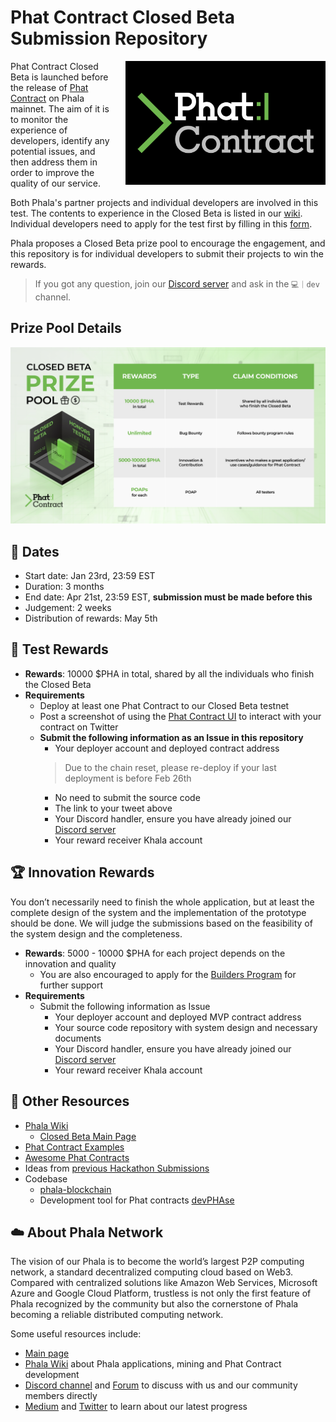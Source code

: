 # Phat Contract Closed Beta Submission Repository

<a href="https://wiki.phala.network/en-us/build/general/intro/"><img align="right" width="320" style="margin-left: 20px" src="assets/Phat%20Contract_Standard%20Logo_wht_02.svg"></a>

Phat Contract Closed Beta is launched before the release of [Phat Contract](https://wiki.phala.network/en-us/build/general/intro/) on Phala mainnet. The aim of it is to monitor the experience of developers, identify any potential issues, and then address them in order to improve the quality of our service.

Both Phala's partner projects and individual developers are involved in this test. The contents to experience in the Closed Beta is listed in our [wiki](https://wiki.phala.network/en-us/build/general/closed-beta/). Individual developers need to apply for the test first by filling in this [form](https://forms.gle/sbCDHfu7t9SNvytB7).

Phala proposes a Closed Beta prize pool to encourage the engagement,  and this repository is for individual developers to submit their projects to win the rewards.

> If you got any question, join our [Discord server](https://discord.gg/phala) and ask in the `💻｜dev` channel.

## Prize Pool Details

![](assets/prize-pool.png)

## 📅 Dates

- Start date: Jan 23rd, 23:59 EST
- Duration: 3 months
- End date: Apr 21st, 23:59 EST, **submission must be made before this**
- Judgement: 2 weeks
- Distribution of rewards: May 5th

## 🎁 Test Rewards

- **Rewards**: 10000 $PHA in total, shared by all the individuals who finish the Closed Beta
- **Requirements**
  - Deploy at least one Phat Contract to our Closed Beta testnet
  - Post a screenshot of using the [Phat Contract UI](https://phat-cb.phala.network/) to interact with your contract on Twitter
  - **Submit the following information as an Issue in this repository**
    - Your deployer account and deployed contract address
    > Due to the chain reset, please re-deploy if your last deployment is before Feb 26th
    - No need to submit the source code
    - The link to your tweet above
    - Your Discord handler, ensure you have already joined our [Discord server](https://discord.gg/phala)
    - Your reward receiver Khala account

## 🏆 Innovation Rewards

You don’t necessarily need to finish the whole application, but at least the complete design of the system and the implementation of the prototype should be done. We will judge the submissions based on the feasibility of the system design and the completeness.

- **Rewards**: 5000 - 10000 $PHA for each project depends on the innovation and quality
  - You are also encouraged to apply for the [Builders Program](https://wiki.phala.network/en-us/build/general/builders-program/) for further support
- **Requirements**
  - Submit the following information as Issue
    - Your deployer account and deployed MVP contract address
    - Your source code repository with system design and necessary documents
    - Your Discord handler, ensure you have already joined our [Discord server](https://discord.gg/phala)
    - Your reward receiver Khala account

## 🧰 Other Resources

- [Phala Wiki](https://wiki.phala.network)
  - [Closed Beta Main Page](https://wiki.phala.network/en-us/build/general/closed-beta/)
- [Phat Contract Examples](https://github.com/Phala-Network/phat-contract-examples)
- [Awesome Phat Contracts](https://github.com/Phala-Network/awesome-phat-contracts)
- Ideas from [previous Hackathon Submissions](https://github.com/Phala-Network/Encode-Hackathon-2021/issues/21)
- Codebase
  - [phala-blockchain](https://github.com/Phala-Network/phala-blockchain)
  - Development tool for Phat contracts [devPHAse](https://github.com/l00k/devphase)

## ☁️ About Phala Network

The vision of our Phala is to become the world’s largest P2P computing network, a standard decentralized computing cloud based on Web3. Compared with centralized solutions like Amazon Web Services, Microsoft Azure and Google Cloud Platform, trustless is not only the first feature of Phala recognized by the community but also the cornerstone of Phala becoming a reliable distributed computing network.

Some useful resources include:
- [Main page](https://phala.network/)
- [Phala Wiki](https://wiki.phala.network/en-us/) about Phala applications, mining and Phat Contract development
- [Discord channel](https://discord.gg/phala) and [Forum](https://forum.phala.network/) to discuss with us and our community members directly
- [Medium](https://medium.com/phala-network) and [Twitter](https://twitter.com/PhalaNetwork) to learn about our latest progress

